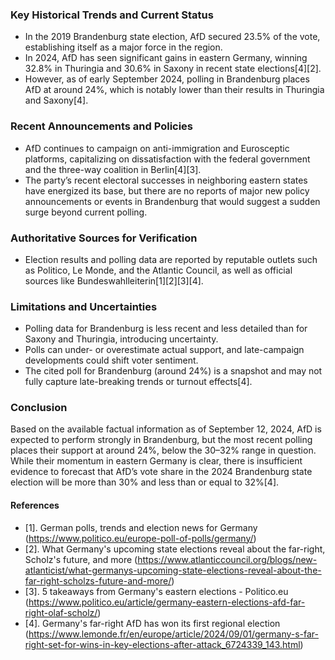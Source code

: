 ### Key Historical Trends and Current Status

- In the 2019 Brandenburg state election, AfD secured 23.5% of the vote, establishing itself as a major force in the region.
- In 2024, AfD has seen significant gains in eastern Germany, winning 32.8% in Thuringia and 30.6% in Saxony in recent state elections[4][2].
- However, as of early September 2024, polling in Brandenburg places AfD at around 24%, which is notably lower than their results in Thuringia and Saxony[4].

### Recent Announcements and Policies

- AfD continues to campaign on anti-immigration and Eurosceptic platforms, capitalizing on dissatisfaction with the federal government and the three-way coalition in Berlin[4][3].
- The party’s recent electoral successes in neighboring eastern states have energized its base, but there are no reports of major new policy announcements or events in Brandenburg that would suggest a sudden surge beyond current polling.

### Authoritative Sources for Verification

- Election results and polling data are reported by reputable outlets such as Politico, Le Monde, and the Atlantic Council, as well as official sources like Bundeswahlleiterin[1][2][3][4].

### Limitations and Uncertainties

- Polling data for Brandenburg is less recent and less detailed than for Saxony and Thuringia, introducing uncertainty.
- Polls can under- or overestimate actual support, and late-campaign developments could shift voter sentiment.
- The cited poll for Brandenburg (around 24%) is a snapshot and may not fully capture late-breaking trends or turnout effects[4].

### Conclusion

Based on the available factual information as of September 12, 2024, AfD is expected to perform strongly in Brandenburg, but the most recent polling places their support at around 24%, below the 30–32% range in question. While their momentum in eastern Germany is clear, there is insufficient evidence to forecast that AfD’s vote share in the 2024 Brandenburg state election will be more than 30% and less than or equal to 32%[4].

#### References

- [1]. German polls, trends and election news for Germany (https://www.politico.eu/europe-poll-of-polls/germany/)
- [2]. What Germany's upcoming state elections reveal about the far-right, Scholz's future, and more (https://www.atlanticcouncil.org/blogs/new-atlanticist/what-germanys-upcoming-state-elections-reveal-about-the-far-right-scholzs-future-and-more/)
- [3]. 5 takeaways from Germany's eastern elections - Politico.eu (https://www.politico.eu/article/germany-eastern-elections-afd-far-right-olaf-scholz/)
- [4]. Germany's far-right AfD has won its first regional election (https://www.lemonde.fr/en/europe/article/2024/09/01/germany-s-far-right-set-for-wins-in-key-elections-after-attack_6724339_143.html)